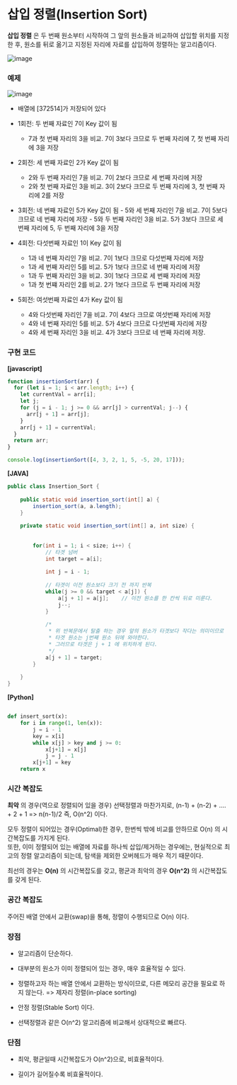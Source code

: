 # 삽입 정렬(Insertion Sort)
**삽입 정렬** 은 두 번째 원소부터 시작하여 그 앞의 원소들과 비교하여 삽입할 위치를 지정한 후, 원소를 뒤로 옮기고 지정된 자리에 자료를 삽입하여 정렬하는 알고리즘이다.


![image](https://raw.githubusercontent.com/GimunLee/tech-refrigerator/master/Algorithm/resources/insertion-sort-001.gif)


### **예제** 

![image](https://github.com/jaminleee/tech-interview-study/assets/91969458/670ebc52-4a54-4b01-8180-182c5d25c69b)
- 배열에 [372514]가 저장되어 있다</br>

- 1회전: 두 번째 자료인 7이 Key 값이 됨
	- 7과 첫 번째 자리의 3을 비교. 7이 3보다 크므로 두 번째 자리에 7, 첫 번째 자리에 3을 저장
 
 - 2회전: 세 번째 자료인 2가 Key 값이 됨
 	- 2와 두 번째 자리인 7을 비교. 7이 2보다 크므로 세 번째 자리에 저장
  	- 2와 첫 번째 자료인 3을 비교. 3이 2보다 크므로 두 번째 자리에 3, 첫 번째 자리에 2를 저장
- 3회전: 네 번째 자료인 5가 Key 값이 됨
     	- 5와 세 번째 자리인 7을 비교. 7이 5보다 크므로 네 번째 자리에 저장
     	- 5와 두 번째 자리인 3을 비교. 5가 3보다 크므로 세 번째 자리에 5, 두 번째 자리에 3을 저장
- 4회전: 다섯번째 자료인 1이 Key 값이 됨
  	- 1과 네 번째 자리인 7을 비교. 7이 1보다 크므로 다섯번째 자리에 저장
  	- 1과 세 번째 자리인 5를 비교. 5가 1보다 크므로 네 번째 자리에 저장
  	- 1과 두 번째 자리인 3을 비교. 3이 1보다 크므로 세 번째 자리에 저장
  	- 1과 첫 번쨰 자리인 2를 비교. 2가 1보다 크므로 두 번째 자리에 저장
- 5회전: 여섯번째 자료인 4가 Key 값이 됨
   	- 4와 다섯번째 자리인 7을 비교. 7이 4보다 크므로 여섯번째 자리에 저장
   	- 4와 네 번째 자리인 5를 비교. 5가 4보다 크므로 다섯번째 자리에 저장
   	- 4와 세 번째 자리인 3을 비교. 4가 3보다 크므로 네 번째 자리에 저장.


### **구현 코드** 

**[javascript]**  
```javascript
function insertionSort(arr) {
  for (let i = 1; i < arr.length; i++) {
    let currentVal = arr[i];
    let j;
    for (j = i - 1; j >= 0 && arr[j] > currentVal; j--) {
      arr[j + 1] = arr[j];
    }
    arr[j + 1] = currentVal;
  }
  return arr;
}

console.log(insertionSort([4, 3, 2, 1, 5, -5, 20, 17]));
```
**[JAVA]**  
```java
public class Insertion_Sort {
 
	public static void insertion_sort(int[] a) {
		insertion_sort(a, a.length);
	}
	
	private static void insertion_sort(int[] a, int size) {
		
		
		for(int i = 1; i < size; i++) {
			// 타겟 넘버
			int target = a[i];
			
			int j = i - 1;
			
			// 타겟이 이전 원소보다 크기 전 까지 반복
			while(j >= 0 && target < a[j]) {
				a[j + 1] = a[j];	// 이전 원소를 한 칸씩 뒤로 미룬다.
				j--;
			}
			
			/*
			 * 위 반복문에서 탈출 하는 경우 앞의 원소가 타겟보다 작다는 의미이므로
			 * 타겟 원소는 j번째 원소 뒤에 와야한다.
			 * 그러므로 타겟은 j + 1 에 위치하게 된다.
			 */
			a[j + 1] = target;	
		}
		
	}
}
```
**[Python]**  

```python

def insert_sort(x):
	for i in range(1, len(x)):
		j = i - 1
		key = x[i]
		while x[j] > key and j >= 0:
			x[j+1] = x[j]
			j = j - 1
		x[j+1] = key
	return x


```
### **시간 복잡도** 

**최악** 의 경우(역으로 정렬되어 있을 경우) 선택정렬과 마찬가지로, (n-1) + (n-2) + .... + 2 + 1 => n(n-1)/2 즉, O(n^2) 이다.

모두 정렬이 되어있는 경우(Optimal)한 경우, 한번씩 밖에 비교를 안하므로 O(n) 의 시간복잡도를 가지게 된다.  
또한, 이미 정렬되어 있는 배열에 자료를 하나씩 삽입/제거하는 경우에는, 현실적으로 최고의 정렬 알고리즘이 되는데, 탐색을 제외한 오버헤드가 매우 적기 때문이다.

최선의 경우는 **O(n)** 의 시간복잡도를 갖고, 평균과 최악의 경우 **O(n^2)** 의 시간복잡도를 갖게 된다.


### **공간 복잡도** 
주어진 배열 안에서 교환(swap)을 통해, 정렬이 수행되므로 O(n) 이다.

### **장점** 
- 알고리즘이 단순하다.

- 대부분의 원소가 이미 정렬되어 있는 경우, 매우 효율적일 수 있다.

- 정렬하고자 하는 배열 안에서 교환하는 방식이므로, 다른 메모리 공간을 필요로 하지 않는다. => 제자리 정렬(in-place sorting)

- 안정 정렬(Stable Sort) 이다.

- 선택정렬과 같은 O(n^2) 알고리즘에 비교해서 상대적으로 빠르다.

### **단점** 

- 최악, 평균일때 시간복잡도가 O(n^2)으로, 비효율적이다.

- 길이가 길어질수록 비효율적이다.

